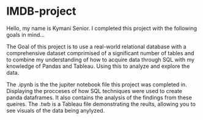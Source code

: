 # IMDB-project
Hello, my name is Kymani Senior. I completed this project with the following goals in mind...

The Goal of this project is to use a real-world relational database with a comprehensive dataset comprimised of a significant number of tables and to combine my understanding of how to acquire data through SQL with my knowledge of Pandas and Tableau. Using this to analyze and explore the data. 

The .ipynb is the the jupiter notebook file this project was completed in. Displaying the procceses of how SQL techniques were used to create panda dataframes. It also contains the analysis of the findings from these queires. The .twb is a Tableau file demonstrating the reults, allowing you to see visuals of the data being anylyzed. 

